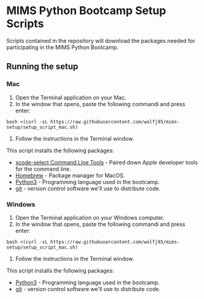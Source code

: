 # MIMS Python Bootcamp Setup Scripts
Scripts contained in the repository will download the packages needed for participating in the MIMS Python Bootcamp.

## Running the setup

### Mac
1. Open the Terminal application on your Mac.
1. In the window that opens, paste the following commandi and press enter:
```shell
bash <(curl -sL https://raw.githubusercontent.com/wolfj95/mims-setup/setup_script_mac.sh)
```
1. Follow the instructions in the Terminal window.

This script installs the following packages:
- [xcode-select Command Line Tools](https://developer.apple.com/xcode/features/) - Paired down Apple developer tools for the command line.
- [Homebrew](https://brew.sh/) - Package manager for MacOS.
- [Python3](https://www.python.org/downloads/) - Programming language used in the bootcamp.
- [git](https://git-scm.com/) - version control software we'll use to distribute code.

### Windows
1. Open the Terminal application on your Windows computer.
1. In the window that opens, paste the following commandi and press enter:
```shell
bash <(curl -sL https://raw.githubusercontent.com/wolfj95/mims-setup/setup_script_mac.sh)
```
1. Follow the instructions in the Terminal window.

This script installs the following packages:
- [Python3](https://www.python.org/downloads/) - Programming language used in the bootcamp.
- [git](https://git-scm.com/) - version control software we'll use to distribute code.


